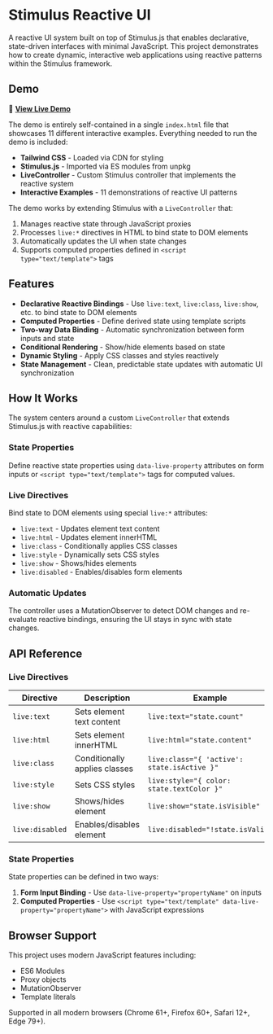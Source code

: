 # Stimulus Reactive UI

A reactive UI system built on top of Stimulus.js that enables declarative, state-driven interfaces with minimal JavaScript. This project demonstrates how to create dynamic, interactive web applications using reactive patterns within the Stimulus framework.

## Demo

🚀 **[View Live Demo](https://thomasbrus.github.io/stimulus-reactive-ui/)**

The demo is entirely self-contained in a single `index.html` file that showcases 11 different interactive examples. Everything needed to run the demo is included:

- **Tailwind CSS** - Loaded via CDN for styling
- **Stimulus.js** - Imported via ES modules from unpkg
- **LiveController** - Custom Stimulus controller that implements the reactive system
- **Interactive Examples** - 11 demonstrations of reactive UI patterns

The demo works by extending Stimulus with a `LiveController` that:

1. Manages reactive state through JavaScript proxies
2. Processes `live:*` directives in HTML to bind state to DOM elements
3. Automatically updates the UI when state changes
4. Supports computed properties defined in `<script type="text/template">` tags

## Features

- **Declarative Reactive Bindings** - Use `live:text`, `live:class`, `live:show`, etc. to bind state to DOM elements
- **Computed Properties** - Define derived state using template scripts
- **Two-way Data Binding** - Automatic synchronization between form inputs and state
- **Conditional Rendering** - Show/hide elements based on state
- **Dynamic Styling** - Apply CSS classes and styles reactively
- **State Management** - Clean, predictable state updates with automatic UI synchronization

## How It Works

The system centers around a custom `LiveController` that extends Stimulus.js with reactive capabilities:

### State Properties

Define reactive state properties using `data-live-property` attributes on form inputs or `<script type="text/template">` tags for computed values.

### Live Directives

Bind state to DOM elements using special `live:*` attributes:

- `live:text` - Updates element text content
- `live:html` - Updates element innerHTML
- `live:class` - Conditionally applies CSS classes
- `live:style` - Dynamically sets CSS styles
- `live:show` - Shows/hides elements
- `live:disabled` - Enables/disables form elements

### Automatic Updates

The controller uses a MutationObserver to detect DOM changes and re-evaluate reactive bindings, ensuring the UI stays in sync with state changes.

## API Reference

### Live Directives

| Directive       | Description                   | Example                                     |
| --------------- | ----------------------------- | ------------------------------------------- |
| `live:text`     | Sets element text content     | `live:text="state.count"`                   |
| `live:html`     | Sets element innerHTML        | `live:html="state.content"`                 |
| `live:class`    | Conditionally applies classes | `live:class="{ 'active': state.isActive }"` |
| `live:style`    | Sets CSS styles               | `live:style="{ color: state.textColor }"`   |
| `live:show`     | Shows/hides element           | `live:show="state.isVisible"`               |
| `live:disabled` | Enables/disables element      | `live:disabled="!state.isValid"`            |

### State Properties

State properties can be defined in two ways:

1. **Form Input Binding** - Use `data-live-property="propertyName"` on inputs
2. **Computed Properties** - Use `<script type="text/template" data-live-property="propertyName">` with JavaScript expressions

## Browser Support

This project uses modern JavaScript features including:

- ES6 Modules
- Proxy objects
- MutationObserver
- Template literals

Supported in all modern browsers (Chrome 61+, Firefox 60+, Safari 12+, Edge 79+).
